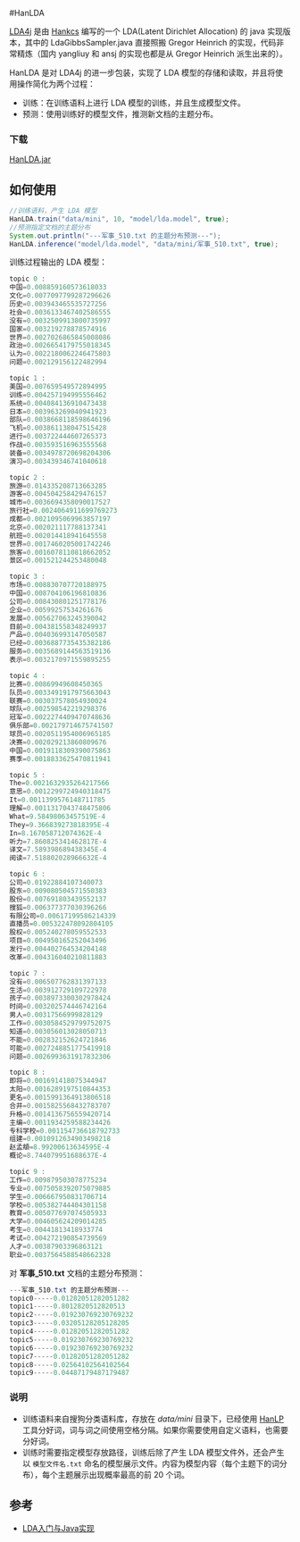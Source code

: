 #HanLDA

[LDA4j](https://github.com/hankcs/LDA4j) 是由 [Hankcs](http://www.hankcs.com/) 编写的一个 LDA(Latent Dirichlet Allocation) 的 java 实现版本，其中的 LdaGibbsSampler.java 直接照搬 Gregor Heinrich 的实现，代码非常精炼（国内 yangliuy 和 ansj 的实现也都是从 Gregor Heinrich 派生出来的）。

HanLDA 是对 LDA4j 的进一步包装，实现了 LDA 模型的存储和读取，并且将使用操作简化为两个过程：

- 训练：在训练语料上进行 LDA 模型的训练，并且生成模型文件。
- 预测：使用训练好的模型文件，推测新文档的主题分布。

### 下载

[HanLDA.jar](https://github.com/jsksxs360/HanLDA/releases/tag/1.0)

## 如何使用

```java
//训练语料，产生 LDA 模型
HanLDA.train("data/mini", 10, "model/lda.model", true);
//预测指定文档的主题分布
System.out.println("---军事_510.txt 的主题分布预测---");
HanLDA.inference("model/lda.model", "data/mini/军事_510.txt", true);
```

训练过程输出的 LDA 模型：

```java
topic 0 :
中国=0.008859160573618033
文化=0.0077097799287296626
历史=0.003943465535727256
社会=0.0036133467402586555
没有=0.0032509913800735997
国家=0.003219278878574916
世界=0.0027026865845008086
政治=0.0026654179755018345
认为=0.0022180062246475803
问题=0.002129156122482994

topic 1 :
美国=0.007659549572894995
训练=0.004257194995556462
系统=0.004084136910473438
日本=0.003963269040941923
部队=0.0038668118598646196
飞机=0.003861138047515428
进行=0.003722444607265373
作战=0.003593516963555568
装备=0.0034978720698204306
演习=0.003439346741040618

topic 2 :
旅游=0.014335208713663285
游客=0.004504258429476157
城市=0.0036694358090017527
旅行社=0.0024064911699769273
成都=0.0021095069963857197
北京=0.002021117788137341
航班=0.002014418941645558
世界=0.0017460205001742246
旅客=0.0016078110818662052
景区=0.001521244253480048

topic 3 :
市场=0.008830707720188975
中国=0.008704106196810836
公司=0.008430801251778176
企业=0.00599257534261676
发展=0.005627063245390042
目前=0.004381558348249937
产品=0.004036993147050587
已经=0.0036887735435382186
服务=0.0035689144563519136
表示=0.0032170971559895255

topic 4 :
比赛=0.00869949608450365
队员=0.0033491917975663043
联赛=0.003037578054930024
球队=0.002598542219298376
冠军=0.0022274409470748636
俱乐部=0.002179714675741507
球员=0.0020511954006965185
决赛=0.002029213860809676
中国=0.0019118309390075863
赛季=0.0018833625470811941

topic 5 :
The=0.0021632935264217566
意思=0.0012299724940318475
It=0.0011399576148711785
理解=0.0011317043748475806
What=9.58498063457519E-4
They=9.366839273818395E-4
In=8.167058712074362E-4
听力=7.860825341462817E-4
译文=7.589398689438345E-4
阅读=7.518802028966632E-4

topic 6 :
公司=0.01922884107340073
股东=0.009080504571550383
股份=0.007691803439552137
搜狐=0.006377377030396266
有限公司=0.00617199586214339
直播员=0.005322478092804105
股权=0.005240278059552533
项目=0.004950165252043496
发行=0.004402764534204148
改革=0.004316040210811883

topic 7 :
没有=0.006507762831397133
生活=0.003912729109722978
孩子=0.0038973300302978424
时间=0.003202574446742164
男人=0.00317566999828129
工作=0.0030584529799752075
知道=0.003056013028050713
不能=0.002832152624721846
可能=0.0027248851775419918
问题=0.0026993631917832306

topic 8 :
即将=0.001691418075344947
太阳=0.0016289197510844353
更名=0.0015991364913806518
合并=0.0015825568432783707
升格=0.0014136756559420714
主编=0.0011934259588234426
专科学校=0.001154736618792733
组建=0.0010912634903498218
赵孟頫=8.99200613634595E-4
概论=8.744079951688637E-4

topic 9 :
工作=0.009879503078775234
专业=0.0075058392075079885
学生=0.006667950831706714
学校=0.005382744404301158
教育=0.005077697074505933
大学=0.004605624209014285
考生=0.00441813418933774
考试=0.004272190854739569
人才=0.00387903396863121
职业=0.0037564588548662328
```

对 **军事_510.txt** 文档的主题分布预测：

```java
---军事_510.txt 的主题分布预测---
topic0-----0.01282051282051282
topic1-----0.8012820512820513
topic2-----0.019230769230769232
topic3-----0.03205128205128205
topic4-----0.01282051282051282
topic5-----0.019230769230769232
topic6-----0.019230769230769232
topic7-----0.01282051282051282
topic8-----0.02564102564102564
topic9-----0.04487179487179487
```

### 说明

- 训练语料来自搜狗分类语料库，存放在 *data/mini* 目录下，已经使用 [HanLP](https://github.com/hankcs/HanLP) 工具分好词，词与词之间使用空格分隔。如果你需要使用自定义语料，也需要分好词。
- 训练时需要指定模型存放路径，训练后除了产生 LDA 模型文件外，还会产生以 `模型文件名.txt` 命名的模型展示文件。内容为模型内容（每个主题下的词分布），每个主题展示出现概率最高的前 20 个词。

## 参考

- [LDA入门与Java实现](http://www.hankcs.com/nlp/lda-java-introduction-and-implementation.html)